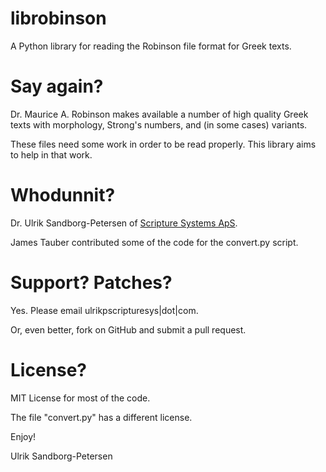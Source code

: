 # librobinson
A Python library for reading the Robinson file format for Greek texts.

# Say again?

Dr. Maurice A. Robinson makes available a number of high quality Greek
texts with morphology, Strong's numbers, and (in some cases) variants.

These files need some work in order to be read properly.  This library
aims to help in that work.

# Whodunnit?

Dr. Ulrik Sandborg-Petersen of [Scripture Systems ApS](http://scripturesys.com).

James Tauber contributed some of the code for the convert.py script.


# Support?  Patches?

Yes.  Please email ulrikp<writeTheSign>scripturesys|dot|com.

Or, even better, fork on GitHub and submit a pull request.

# License?

MIT License for most of the code.

The file "convert.py" has a different license.

Enjoy!

Ulrik Sandborg-Petersen
